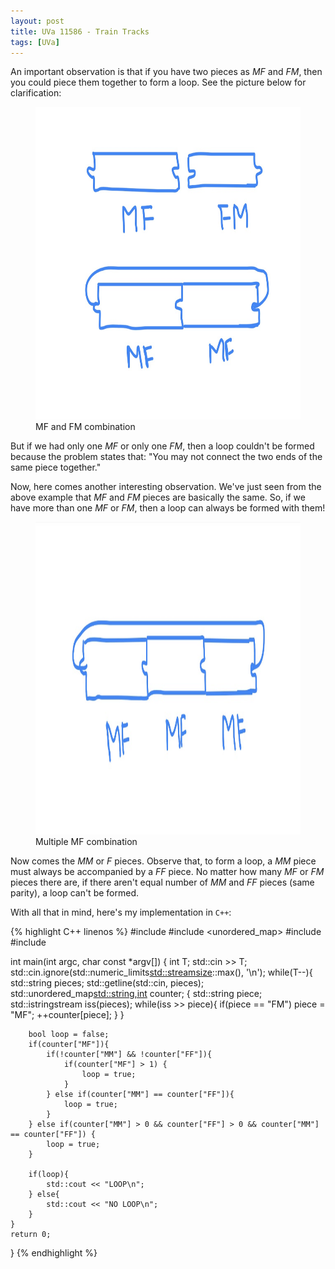 ```yaml
---
layout: post
title: UVa 11586 - Train Tracks
tags: [UVa]
---
```


An important observation is that if you have two pieces as $MF$ and $FM$, then you could piece them together to form a loop. See the picture below for clarification:

<figure>
<img src="/assets/img/programming_topics/uva-11586.jpeg" width="700" height="500" class="center">
<figcaption> MF and FM combination </figcaption>  
</figure>

But if we had only one $MF$ or only one $FM$, then a loop couldn't be formed because the problem states that: "You may not connect the two ends of the same piece together."

Now, here comes another interesting observation. We've just seen from the above example that $MF$ and $FM$ pieces are basically the same. So, if we have more than one $MF$ or $FM$, then a loop can always be formed with them!


<figure>
<img src="/assets/img/programming_topics/uva-11586-2.jpeg" width="700" height="500" class="center">
<figcaption> Multiple MF combination </figcaption>  
</figure>

Now comes the $MM$ or $F$ pieces. Observe that, to form a loop, a $MM$ piece must always be accompanied by a $FF$ piece. No matter how many $MF$ or $FM$ pieces there are, if there aren't equal number of $MM$ and $FF$ pieces (same parity), a loop can't be formed. 

With all that in mind, here's my implementation in ``C++``:

{% highlight C++ linenos %}
#include <iostream>
#include <unordered_map>
#include <sstream>
#include <limits>

int main(int argc, char const *argv[])
{
    int T;
    std::cin >> T;
    std::cin.ignore(std::numeric_limits<std::streamsize>::max(), '\n');
    while(T--){
        std::string pieces;
        std::getline(std::cin, pieces);
        std::unordered_map<std::string,int> counter;
        {
            std::string piece;
            std::istringstream iss(pieces);
            while(iss >> piece){
                if(piece == "FM") piece = "MF";
                ++counter[piece];
            }
        }

        bool loop = false;
        if(counter["MF"]){
            if(!counter["MM"] && !counter["FF"]){
                if(counter["MF"] > 1) {
                    loop = true;
                }
            } else if(counter["MM"] == counter["FF"]){
                loop = true;
            }
        } else if(counter["MM"] > 0 && counter["FF"] > 0 && counter["MM"] == counter["FF"]) {
            loop = true;
        }

        if(loop){
            std::cout << "LOOP\n";
        } else{
            std::cout << "NO LOOP\n";
        }
    }
    return 0;
}
{% endhighlight %}